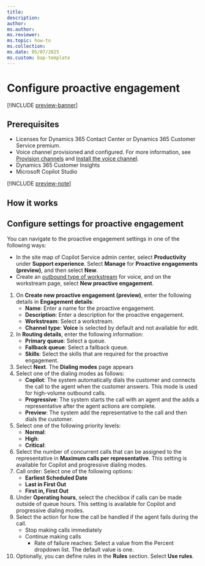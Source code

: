 ```yaml
---
title: 
description: 
author: 
ms.author: 
ms.reviewer: 
ms.topic: how-to
ms.collection: 
ms.date: 05/07/2025
ms.custom: bap-template
---
```


# Configure proactive engagement

[!INCLUDE [preview-banner](~/../shared-content/shared/preview-includes/preview-banner.md)]



## Prerequisites


- Licenses for Dynamics 365 Contact Center or Dynamics 365 Customer Service premium.
- Voice channel provisioned and configured. For more information, see [Provision channels](../implement/provision-channels.md) and [Install the voice channel](../implement/install-voice-channel.md).
- Dynamics 365 Customer Insights
- Microsoft Copilot Studio

[!INCLUDE [preview-note](~/../shared-content/shared/preview-includes/preview-note-d365.md)]

## How it works

## Configure settings for proactive engagement

You can navigate to the proactive engagement settings in one of the following ways:

- In the site map of Copilot Service admin center, select **Productivity** under **Support experience**. Select **Manage** for **Proactive engagements (preview)**, and then select **New**.
- Create an [outbound type of workstream](/dynamics365/customer-service/administer/create-workstreams?context=/dynamics365/contact-center/context/administer-context) for voice, and on the workstream page, select **New proactive engagement**.

1. On **Create new proactive engagement (preview)**, enter the following details in **Engagement details**:
   - **Name**: Enter a name for the proactive engagement.
   - **Description**: Enter a description for the proactive engagement.
   - **Workstream**: Select a workstream.
   - **Channel type**: **Voice** is selected by default and not available for edit.
1. In **Routing details**, enter the following information:
    - **Primary queue**: Select a queue. 
    - **Fallback queue**: Select a fallback queue.
    - **Skills**: Select the skills that are required for the proactive engagement.
1. Select **Next**. The **Dialing modes** page appears
1. Select one of the dialing modes as follows:
   - **Copilot**: The system automatically dials the customer and connects the call to the agent when the customer answers. This mode is used for high-volume outbound calls.
   - **Progressive**: The system starts the call with an agent and the adds a representative after the agent actions are complete.
   - **Preview**: The system add the representative to the call and then dials the customer.
1. Select one of the following priority levels:
   - **Normal**: 
   - **High**: 
   - **Critical**: 
1. Select the number of concurrent calls that can be assigned to the representative in **Maximum calls per representative**. This setting is available for Copilot and progressive dialing modes.
1. Call order: Select one of the following options:
   - **Earliest Scheduled Date**
   - **Last in First Out**
   - **First in, First Out**
1. Under **Operating hours**, select the checkbox if calls can be made outside of queue hours. This setting is available for Copilot and progressive dialing modes.
1. Select the action for how the call be handled if the agent fails during the call.
   - Stop making calls immediately
   - Continue making calls
     - Rate of failure reaches: Select a value from the Percent dropdown list. The default value is one.
1. Optionally, you can define rules in the **Rules** section. Select **Use rules**.
    